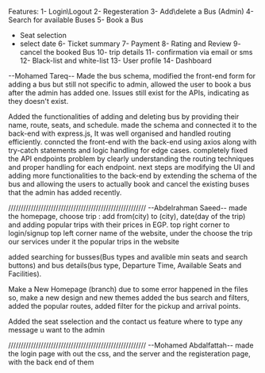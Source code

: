 Features:
1- Login\Logout
2- Regesteration
3- Add\delete a Bus (Admin)
4- Search for available Buses
5- Book a Bus
  - Seat selection
  - select date
6- Ticket summary
7- Payment
8- Rating and Review
9- cancel the booked Bus
10- trip details
11- confirmation via email or sms
12- Black-list and white-list
13- User profile
14- Dashboard


--Mohamed Tareq--
Made the bus schema, modified the front-end form for adding a bus but still not specific to admin, allowed the user to book a bus after the admin has added one.
Issues still exist for the APIs, indicating as they doesn't exist.

Added the functionalities of adding and deleting bus by providing their name, route, seats, and schedule.
made the schema and connected it to the back-end with express.js, It was well organised and handled routing efficiently.
conncted the front-end with the back-end using axios along with try-catch statements and logic handling for edge cases.
completely fixed the API endpoints problem by clearly understanding the routing techniques and proper handling for each endpoint.
next steps are modifying the UI and adding more functionalities to the back-end by extending the schema of the bus and allowing the users
to actually book and cancel the existing buses that the admin has added recently.


///////////////////////////////////////////////////////
--Abdelrahman Saeed-- 
made the homepage,  choose trip : add from(city) to (city), date(day of the trip) and adding popular trips with their prices in EGP.
top right corner to login/signup
top left corner name of the website, under the choose the trip our services  under it the popular trips in the website

added searching for busses(Bus types and avalible min seats and search buttons) and bus details(bus type, Departure Time, Available Seats and Facilities).

Make a New Homepage (branch) due to some error happened in the files so, make a new design and new themes
added the bus search and filters, added the popular routes, added filter for the pickup and arrival points.

Added the seat sselection and the contact us feature where to type any message u want to the admin

///////////////////////////////////////////////////////
--Mohamed Abdalfattah--
made the login page with out the css, and the server and the registeration page, with the back end of them
